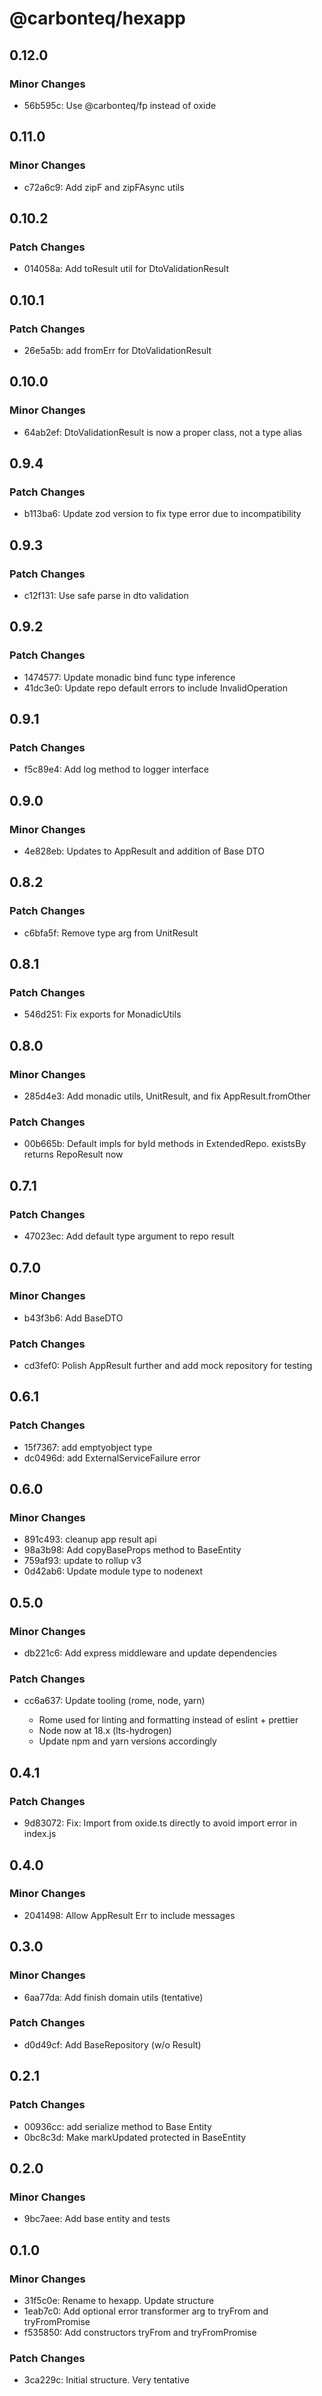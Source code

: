 # @carbonteq/hexapp

## 0.12.0

### Minor Changes

- 56b595c: Use @carbonteq/fp instead of oxide

## 0.11.0

### Minor Changes

- c72a6c9: Add zipF and zipFAsync utils

## 0.10.2

### Patch Changes

- 014058a: Add toResult util for DtoValidationResult

## 0.10.1

### Patch Changes

- 26e5a5b: add fromErr for DtoValidationResult

## 0.10.0

### Minor Changes

- 64ab2ef: DtoValidationResult is now a proper class, not a type alias

## 0.9.4

### Patch Changes

- b113ba6: Update zod version to fix type error due to incompatibility

## 0.9.3

### Patch Changes

- c12f131: Use safe parse in dto validation

## 0.9.2

### Patch Changes

- 1474577: Update monadic bind func type inference
- 41dc3e0: Update repo default errors to include InvalidOperation

## 0.9.1

### Patch Changes

- f5c89e4: Add log method to logger interface

## 0.9.0

### Minor Changes

- 4e828eb: Updates to AppResult and addition of Base DTO

## 0.8.2

### Patch Changes

- c6bfa5f: Remove type arg from UnitResult

## 0.8.1

### Patch Changes

- 546d251: Fix exports for MonadicUtils

## 0.8.0

### Minor Changes

- 285d4e3: Add monadic utils, UnitResult, and fix AppResult.fromOther

### Patch Changes

- 00b665b: Default impls for byId methods in ExtendedRepo. existsBy returns RepoResult now

## 0.7.1

### Patch Changes

- 47023ec: Add default type argument to repo result

## 0.7.0

### Minor Changes

- b43f3b6: Add BaseDTO

### Patch Changes

- cd3fef0: Polish AppResult further and add mock repository for testing

## 0.6.1

### Patch Changes

- 15f7367: add emptyobject type
- dc0496d: add ExternalServiceFailure error

## 0.6.0

### Minor Changes

- 891c493: cleanup app result api
- 98a3b98: Add copyBaseProps method to BaseEntity
- 759af93: update to rollup v3
- 0d42ab6: Update module type to nodenext

## 0.5.0

### Minor Changes

- db221c6: Add express middleware and update dependencies

### Patch Changes

- cc6a637: Update tooling (rome, node, yarn)

  - Rome used for linting and formatting instead of eslint + prettier
  - Node now at 18.x (lts-hydrogen)
  - Update npm and yarn versions accordingly

## 0.4.1

### Patch Changes

- 9d83072: Fix: Import from oxide.ts directly to avoid import error in index.js

## 0.4.0

### Minor Changes

- 2041498: Allow AppResult Err to include messages

## 0.3.0

### Minor Changes

- 6aa77da: Add finish domain utils (tentative)

### Patch Changes

- d0d49cf: Add BaseRepository (w/o Result)

## 0.2.1

### Patch Changes

- 00936cc: add serialize method to Base Entity
- 0bc8c3d: Make markUpdated protected in BaseEntity

## 0.2.0

### Minor Changes

- 9bc7aee: Add base entity and tests

## 0.1.0

### Minor Changes

- 31f5c0e: Rename to hexapp. Update structure
- 1eab7c0: Add optional error transformer arg to tryFrom and tryFromPromise
- f535850: Add constructors tryFrom and tryFromPromise

### Patch Changes

- 3ca229c: Initial structure. Very tentative
